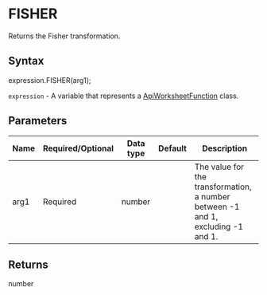 # FISHER

Returns the Fisher transformation.

## Syntax

expression.FISHER(arg1);

`expression` - A variable that represents a [ApiWorksheetFunction](../ApiWorksheetFunction.md) class.

## Parameters

| **Name** | **Required/Optional** | **Data type** | **Default** | **Description** |
| ------------- | ------------- | ------------- | ------------- | ------------- |
| arg1 | Required | number |  | The value for the transformation, a number between -1 and 1, excluding -1 and 1. |

## Returns

number